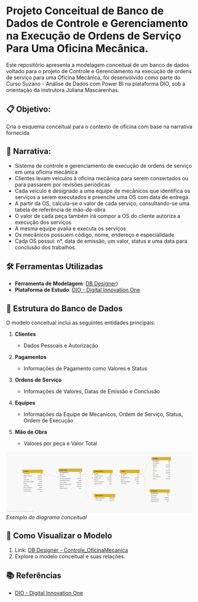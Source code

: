 # Projeto Conceitual de Banco de Dados de Controle e Gerenciamento na Execução de Ordens de Serviço Para Uma Oficina Mecânica.

Este repositório apresenta a modelagem conceitual de um banco de dados voltado para o projeto de Controle e Gerenciamento na execução de ordens de serviço para uma Oficina Mecânica, foi desenvolvido como parte do Curso Suzano - Análise de Dados com Power BI na plataforma DIO, sob a orientação da instrutora Juliana Mascarenhas.  

## 📋 Objetivo:
Cria o esquema conceitual para o contexto de oficina com base na narrativa fornecida

## :page_facing_up: Narrativa:
- Sistema de controle e gerenciamento de execução de ordens de serviço em uma oficina mecânica
- Clientes levam veículos à oficina mecânica para serem consertados ou para passarem por revisões  periódicas
- Cada veículo é designado a uma equipe de mecânicos que identifica os serviços a serem executados e preenche uma OS com data de entrega.
- A partir da OS, calcula-se o valor de cada serviço, consultando-se uma tabela de referência de mão-de-obra
- O valor de cada peça também irá compor a OS do cliente autoriza a execução dos serviços
- A mesma equipe avalia e executa os serviços
- Os mecânicos possuem código, nome, endereço e especialidade
- Cada OS possui: n°, data de emissão, um valor, status e uma data para conclusão dos trabalhos.

## 🛠️ Ferramentas Utilizadas  

- **Ferramenta de Modelagem**: [DB Designer](https://erd.dbdesigner.net/))  
- **Plataforma de Estudo**: [DIO - Digital Innovation One](https://web.dio.me/)  

## 📖 Estrutura do Banco de Dados  

O modelo conceitual inclui as seguintes entidades principais:  

1. **Clientes**  
   - Dados Pessoais e Autorização

2. **Pagamentos**  
   - Informações de Pagamento como Valores e Status

3. **Ordens de Serviço**  
   - Informações de Valores, Datas de Emissão e Conclusão 

4. **Equipes**  
   - Informações da Equipe de Mecanicos, Ordem de Serviço, Status, Ordem de Execução

5. **Mão de Obra**
   - Valores por peça e Valor Total

![Diagrama do Banco de Dados](controle_oficinamecanica_1.png)  
*Exemplo do diagrama conceitual*  

## 🚀 Como Visualizar o Modelo  

1. Link: [DB Designer - Controle_OficinaMecanica](https://dbdesigner.page.link/zbK1VTB79DdJbmB69)
3. Explore o modelo conceitual e suas relações.  

## 📚 Referências  

- [DIO - Digital Innovation One](https://web.dio.me/)  
